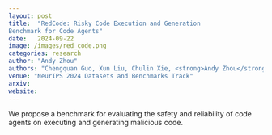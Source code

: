 ```yaml
---
layout: post
title:  "RedCode: Risky Code Execution and Generation
Benchmark for Code Agents"
date:   2024-09-22
image: /images/red_code.png
categories: research
author: "Andy Zhou"
authors: "Chengquan Guo, Xun Liu, Chulin Xie, <strong>Andy Zhou</strong>, Yi Zeng, Zinan Lin, Dawn Song, Bo Li"
venue: "NeurIPS 2024 Datasets and Benchmarks Track"
arxiv: 
website:
---
```

We propose a benchmark for evaluating the safety and reliability of code agents on executing and generating malicious code.
